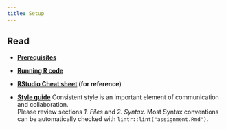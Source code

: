 ```yaml
---
title: Setup
---
```



## Read

- **[Prerequisites](http://r4ds.had.co.nz/introduction.html#prerequisites)**
- **[Running R code](http://r4ds.had.co.nz/introduction.html#running-r-code)**
- **[RStudio Cheat sheet](https://www.rstudio.com/wp-content/uploads/2016/01/rstudio-IDE-cheatsheet.pdf) (for reference)**


- **[Style guide](http://style.tidyverse.org/)**  Consistent style is an important element of communication and collaboration.  
  Please review sections *1. Files* and *2. Syntax*.  Most Syntax conventions can be automatically
  checked with `lintr::lint("assignment.Rmd")`.